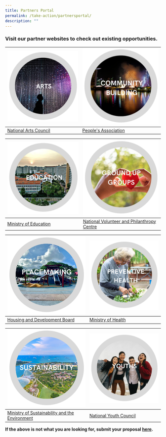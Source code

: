 ```yaml
---
title: Partners Portal
permalink: /take-action/partnersportal/
description: ""
---
```

### Visit our partner websites to check out existing opportunities. 

|![](/images/Partners%20portal/arts%20and%20culture.png) | ![](/images/Partners%20portal/community.png) |
| -------- | -------- |
| [National Arts Council](https://nac.gov.sg)     | [People's Association](https://pa.gov.sg)      |

|![](/images/Partners%20portal/education%20111.jpg) | ![](/images/Partners%20portal/nvpc%2011.jpg)  |
| -------- | -------- |
| [Ministry of Education](https://moe.gov.sg)     | [National Volunteer and Philanthropy Centre](https://cityofgood.sg)      |

|![](/images/Partners%20portal/placemaking.jpg) |![](/images/Partners%20portal/preventive%20health.png)|
| -------- | -------- |
| [Housing and Development Board](https://hdb.gov.sg)     |[Ministry of Health](https://moh.gov.sg)       |


| ![](/images/Partners%20portal/sustainability%20111.jpg) |![](/images/Partners%20portal/youths111.jpg)|
| -------- | -------- |
| [Ministry of Sustainability and the Environment](https://mse.gov.sg)     | [National Youth Council](https://nyc.gov.sg)      |

**If the above is not what you are looking for, submit your proposal [here](https://go.gov.sg/takeactiontoday).**
